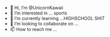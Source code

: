 - 👋 Hi, I’m @UnicornKawaii
- 👀 I’m interested in ... sports
- 🌱 I’m currently learning ...HIGHSCHOOL SHIT
- 💞️ I’m looking to collaborate on ...
- 📫 How to reach me ...

<!---
UnicornKawaii/UnicornKawaii is a ✨ special ✨ repository because its `README.md` (this file) appears on your GitHub profile.
You can click the Preview link to take a look at your changes.
--->
